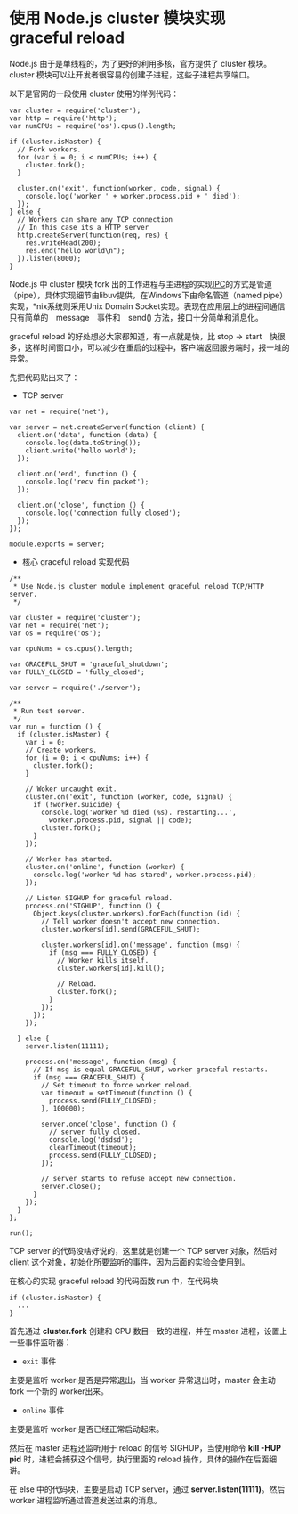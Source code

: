 # 使用 Node.js cluster 模块实现 graceful reload


Node.js 由于是单线程的，为了更好的利用多核，官方提供了 cluster 模块。
cluster 模块可以让开发者很容易的创建子进程，这些子进程共享端口。

以下是官网的一段使用 cluster 使用的样例代码：

```
var cluster = require('cluster');
var http = require('http');
var numCPUs = require('os').cpus().length;

if (cluster.isMaster) {
  // Fork workers.
  for (var i = 0; i < numCPUs; i++) {
    cluster.fork();
  }

  cluster.on('exit', function(worker, code, signal) {
    console.log('worker ' + worker.process.pid + ' died');
  });
} else {
  // Workers can share any TCP connection
  // In this case its a HTTP server
  http.createServer(function(req, res) {
    res.writeHead(200);
    res.end("hello world\n");
  }).listen(8000);
}
```

Node.js 中 cluster 模块 fork 出的工作进程与主进程的实现[IPC](http://zh.wikipedia.org/wiki/%E8%A1%8C%E7%A8%8B%E9%96%93%E9%80%9A%E8%A8%8A)的方式是管道（pipe），具体实现细节由libuv提供，在Windows下由命名管道（named pipe）实现，*nix系统则采用Unix Domain Socket实现。表现在应用层上的进程间通信只有简单的　message　事件和　send() 方法，接口十分简单和消息化。

graceful reload 的好处想必大家都知道，有一点就是快，比 stop -> start　快很多，这样时间窗口小，可以减少在重启的过程中，客户端返回服务端时，报一堆的异常。

先把代码贴出来了：

+ TCP server

```
var net = require('net');

var server = net.createServer(function (client) {
  client.on('data', function (data) {
    console.log(data.toString());
    client.write('hello world');
  });

  client.on('end', function () {
    console.log('recv fin packet');
  });

  client.on('close', function () {
    console.log('connection fully closed');
  });
});

module.exports = server;
```

+ 核心 graceful reload 实现代码

```
/**
 * Use Node.js cluster module implement graceful reload TCP/HTTP server.
 */

var cluster = require('cluster');
var net = require('net');
var os = require('os');

var cpuNums = os.cpus().length;

var GRACEFUL_SHUT = 'graceful_shutdown';
var FULLY_CLOSED = 'fully_closed';

var server = require('./server');

/**
 * Run test server.
 */
var run = function () {
  if (cluster.isMaster) {
    var i = 0;
    // Create workers.
    for (i = 0; i < cpuNums; i++) {
      cluster.fork();
    }

    // Woker uncaught exit.
    cluster.on('exit', function (worker, code, signal) {
      if (!worker.suicide) {
        console.log('worker %d died (%s). restarting...',
          worker.process.pid, signal || code);
        cluster.fork();
      }
    });

    // Worker has started.
    cluster.on('online', function (worker) {
      console.log('worker %d has stared', worker.process.pid);
    });

    // Listen SIGHUP for graceful reload.
    process.on('SIGHUP', function () {
      Object.keys(cluster.workers).forEach(function (id) {
        // Tell worker doesn't accept new connection.
        cluster.workers[id].send(GRACEFUL_SHUT);

        cluster.workers[id].on('message', function (msg) {
          if (msg === FULLY_CLOSED) {
            // Worker kills itself.
            cluster.workers[id].kill();

            // Reload.
            cluster.fork();
          }
        });
      });
    });

  } else {
    server.listen(11111);

    process.on('message', function (msg) {
      // If msg is equal GRACEFUL_SHUT, worker graceful restarts.
      if (msg === GRACEFUL_SHUT) {
        // Set timeout to force worker reload.
        var timeout = setTimeout(function () {
          process.send(FULLY_CLOSED);
        }, 100000);

        server.once('close', function () {
          // server fully closed.
          console.log('dsdsd');
          clearTimeout(timeout);
          process.send(FULLY_CLOSED);
        });

        // server starts to refuse accept new connection.
        server.close();
      }
    });
  }
};

run();
```

TCP server 的代码没啥好说的，这里就是创建一个 TCP server 对象，然后对 client 这个对象，初始化所要监听的事件，因为后面的实验会使用到。

在核心的实现 graceful reload 的代码函数 run 中，在代码块

```
if (cluster.isMaster) {
  ...
}
```

首先通过 **cluster.fork** 创建和 CPU 数目一致的进程，并在 master 进程，设置上一些事件监听器：

+ `exit` 事件

主要是监听 worker 是否是异常退出，当 worker 异常退出时，master 会主动 fork 一个新的 worker出来。

+ `online` 事件

主要是监听 worker 是否已经正常启动起来。


然后在 master 进程还监听用于 reload 的信号 SIGHUP，当使用命令 **kill -HUP pid** 时，进程会捕获这个信号，执行里面的 reload 操作，具体的操作在后面细讲。

在 else 中的代码块，主要是启动 TCP server，通过 **server.listen(11111)**。然后 worker 进程监听通过管道发送过来的消息。



